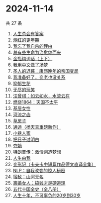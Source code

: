 # 2024-11-14

共 27 条

<!-- BEGIN WEREAD -->
<!-- 最后更新时间 2024-11-14 22:14:14 +0800 -->
1. [人生总会有答案](https://weread.qq.com/web/bookDetail/e1c32810813ab89bcg0125fc)
1. [潮红的更年期](https://weread.qq.com/web/bookDetail/da732140813ab950cg013364)
1. [我忘了我自杀的理由](https://weread.qq.com/web/bookDetail/51432680813ab951bg018a96)
1. [总有些生命为治愈你而来](https://weread.qq.com/web/bookDetail/1c7322d0813ab951eg0124f1)
1. [金瓶梅词话（上下）](https://weread.qq.com/web/bookDetail/06e32820813ab952cg01724c)
1. [我用中文做了场梦](https://weread.qq.com/web/bookDetail/3d832100813ab952dg011b6c)
1. [圣人的迟暮：康熙晚年的帝国变局](https://weread.qq.com/web/bookDetail/99632900813ab950cg018448)
1. [我准备好了，变老也没关系](https://weread.qq.com/web/bookDetail/ecd32b20813ab950cg0170c0)
1. [抑郁生花](https://weread.qq.com/web/bookDetail/167329f071c21fef1679287)
1. [无尽的玩笑](https://weread.qq.com/web/bookDetail/f1d324d0813ab950dg012a87)
1. [汪曾祺：如云如水，水流云在](https://weread.qq.com/web/bookDetail/77532eb0813ab9508g015820)
1. [燃烧1864：天国不太平](https://weread.qq.com/web/bookDetail/97c32ce0813ab9509g0184e2)
1. [基层女性](https://weread.qq.com/web/bookDetail/d3c3209072646383d3ce031)
1. [河流之齿](https://weread.qq.com/web/bookDetail/fd1321c0813ab952dg012a8d)
1. [草房子](https://weread.qq.com/web/bookDetail/e9a32d80813ab8540g012d73)
1. [通透（杨天真重磅新作）](https://weread.qq.com/web/bookDetail/f8f32e90813ab7baag01427e)
1. [小巷人家](https://weread.qq.com/web/bookDetail/41532d00813ab79b6g010ac3)
1. [把日子过明白](https://weread.qq.com/web/bookDetail/a2732a40813ab7bb3g0112e7)
1. [夺嫡](https://weread.qq.com/web/bookDetail/8bd327d0813ab94e2g0186ce)
1. [特朗普传：激情创造梦想](https://weread.qq.com/web/bookDetail/340329d0715a4a1f340386b)
1. [人生由我](https://weread.qq.com/web/bookDetail/f3e32eb071e74637f3e8311)
1. [变形记（卡夫卡中短篇作品德文直译全集）](https://weread.qq.com/web/bookDetail/f4a32d30813ab7d8eg012f4d)
1. [NLP：自我改变的惊人秘密](https://weread.qq.com/web/bookDetail/3e6321f0813ab9559g011f78)
1. [宿敌：山河无名](https://weread.qq.com/web/bookDetail/fd032830813ab7c72g019e69)
1. [离婚女人：搞钱才是硬道理](https://weread.qq.com/web/bookDetail/3d732960813ab9509g0108ee)
1. [五代十国全史（全八册）](https://weread.qq.com/web/bookDetail/c0b323f0813ab9520g011ec6)
1. [人生十年，不可辜负的20岁到30岁](https://weread.qq.com/web/bookDetail/23132c00813ab7af8g015e43)
<!-- END WEREAD -->
